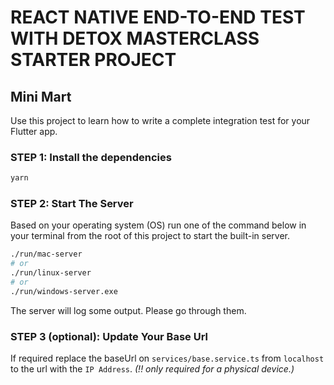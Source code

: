 # REACT NATIVE END-TO-END TEST WITH DETOX MASTERCLASS STARTER PROJECT

## Mini Mart

Use this project to learn how to write a complete integration test for your Flutter app.

### STEP 1: Install the dependencies

```bash
yarn
```

### STEP 2: Start The Server

Based on your operating system (OS) run one of the command below in your terminal from the root of this project to start the built-in server.

```bash
./run/mac-server
# or
./run/linux-server
# or
./run/windows-server.exe
```

The server will log some output. Please go through them.

### STEP 3 (optional): Update Your Base Url

If required replace the baseUrl on `services/base.service.ts` from `localhost` to the url with the `IP Address`.
_(!! only required for a physical device.)_
